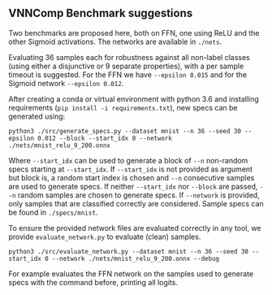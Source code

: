 VNNComp Benchmark suggestions
--------------------

Two benchmarks are proposed here, both on FFN, one using ReLU and the other Sigmoid activations.
The networks are available in `./nets`.

Evaluating 36 samples each for robustness against all non-label classes (using either a disjunctive or 9 separate properties), with a per sample timeout is suggested.
For the FFN we have `--epsilon 0.015` and for the Sigmoid network `--epsilon 0.012`.

After creating a conda or virtual environment with python 3.6 and installing requirements (`pip install -i requirements.txt`), new specs can be generated using:
```
python3 ./src/generate_specs.py --dataset mnist --n 36 --seed 30 --epsilon 0.012 --block --start_idx 0 --network ./nets/mnist_relu_9_200.onnx
```
Where `--start_idx` can be used to generate a block of `--n` non-random specs starting at `--start_idx`.
If `--start_idx` is not provided as argument but block is, a random start index is chosen and `--n` consecutive samples are used to generate specs.
If neither `--start_idx` nor `--block` are passed, `--n` random samples are chosen to generate specs.
If `--network` is provided, only samples that are classified correctly are considered.
Sample specs can be found in `./specs/mnist`.

To ensure the provided network files are evaluated correctly in any tool, we provide `evaluate_network.py` to evaluate (clean) samples.
```
python3 ./src/evaluate_network.py --dataset mnist --n 36 --seed 30 --start_idx 0 --network ./nets/mnist_relu_9_200.onnx --debug
```
For example evaluates the FFN network on the samples used to generate specs with the command before, printing all logits.